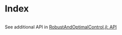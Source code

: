 # Index

```@index
```

See additional API in [RobustAndOptimalControl.jl: API](https://juliacontrol.github.io/RobustAndOptimalControl.jl/dev/api/)